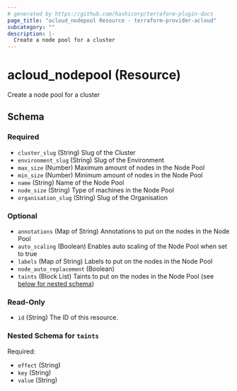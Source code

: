 ```yaml
---
# generated by https://github.com/hashicorp/terraform-plugin-docs
page_title: "acloud_nodepool Resource - terraform-provider-acloud"
subcategory: ""
description: |-
  Create a node pool for a cluster
---
```


# acloud_nodepool (Resource)

Create a node pool for a cluster



<!-- schema generated by tfplugindocs -->
## Schema

### Required

- `cluster_slug` (String) Slug of the Cluster
- `environment_slug` (String) Slug of the Environment
- `max_size` (Number) Maximum amount of nodes in the Node Pool
- `min_size` (Number) Minimum amount of nodes in the Node Pool
- `name` (String) Name of the Node Pool
- `node_size` (String) Type of machines in the Node Pool
- `organisation_slug` (String) Slug of the Organisation

### Optional

- `annotations` (Map of String) Annotations to put on the nodes in the Node Pool
- `auto_scaling` (Boolean) Enables auto scaling of the Node Pool when set to true
- `labels` (Map of String) Labels to put on the nodes in the Node Pool
- `node_auto_replacement` (Boolean)
- `taints` (Block List) Taints to put on the nodes in the Node Pool (see [below for nested schema](#nestedblock--taints))

### Read-Only

- `id` (String) The ID of this resource.

<a id="nestedblock--taints"></a>
### Nested Schema for `taints`

Required:

- `effect` (String)
- `key` (String)
- `value` (String)
